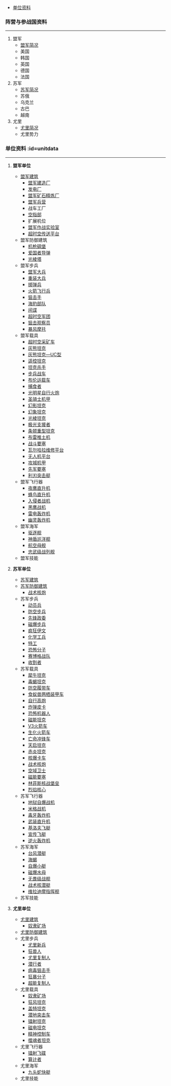 - [单位资料](#unitdata)

### 阵营与参战国资料
***
1. 盟军
    * [盟军简况]
    * 美国
    * 韩国
    * 英国
    * 德国
    * 法国
2. 苏军
    * [苏军简况]
    * 苏俄
    * 乌克兰
    * 古巴
    * 越南
3. 尤里
    * [尤里简况]
    * 尤里势力


### 单位资料 :id=unitdata
***
  1. **盟军单位**
      * [盟军建筑](#盟军建筑)
        - [盟军建造厂]
        - [发电厂]
        - [盟军矿石精炼厂]
        - [盟军兵营]
        - 战车工厂
        - [空指部]
        - 扩展机位
        - [盟军作战实验室]
        - [超时空传送平台]
      * 盟军防御建筑
        - [机枪碉堡]
        - [爱国者导弹]
        - [光棱塔]
      * 盟军步兵
        - [盟军大兵]
        - [重装大兵]
        - [掷弹兵]
        - [火箭飞行兵]
        - [狙击手]
        - [海豹部队]
        - [间谍]
        - [超时空军团]
        - [狙击观察员]
        - [暴风摩托]
      * 盟军载具
        - [超时空采矿车]
        - [灰熊坦克]
        - [灰熊坦克—UC型]
        - [遥控坦克]
        - [坦克杀手]
        - [步兵战车]
        - [布伦运载车]
        - [捕食者]
        - [光明星自行火炮]
        - [圣骑士机甲]
        - [幻影坦克]
        - [幻象坦克]
        - [光棱坦克]
        - [极光支援者]
        - [条顿重型坦克]
        - [布雷推土机]
        - [战斗要塞]
        - [瓦尔哈拉维修平台]
        - [无人机平台]
        - [攻城机甲]
        - [先军要塞]
        - [利刃突击艇]
      * 盟军飞行器
        - [夜鹰直升机]
        - [蜂鸟直升机]
        - [入侵者战机]
        - [黑鹰战机]
        - [雷电轰炸机]
        - [幽灵轰炸机]
      * 盟军海军
        - [驱逐舰]
        - [神盾巡洋舰]
        - [航空母舰]
        - [忠武级战列舰]
      * 盟军技能

  2. **苏军单位**
     * [苏军建筑]()
     * [苏军防御建筑]()
       - [战术核炮]
     * 苏军步兵
       - [动员兵]
       - [防空步兵]
       - [先锋政委]
       - [磁爆步兵]
       - [疯狂伊文]
       - [化学工兵]
       - [特工]
       - [恐怖分子]
       - [赛博格战队]
       - [收割者]
     * 苏军载具
       - [犀牛坦克]
       - [毒蝎坦克]
       - [防空履带车]
       - [食蚁兽两栖装甲车]
       - [自行高炮]
       - [炸弹皮卡]
       - [恐怖机器人]
       - [磁能坦克]
       - [V3火箭车]
       - [生化火箭车]
       - [亡命冲锋车]
       - [天启坦克]
       - [赤炎坦克]
       - [核爆卡车]
       - [战术核炮]
       - [空域卫士]
       - [磁能要塞]
       - [林菲斯核战堡垒]
       - [烈焰核心]
     * 苏军飞行器
       - [地狱自爆战机]
       - [米格战机]
       - [毒牙轰炸机]
       - [武装直升机]
       - [基洛夫飞艇]
       - [宣传飞艇]
       - [逆火轰炸机]
     * 苏军海军
       - [台风潜艇]
       - [海蝎]
       - [自爆小艇]
       - [磁爆水母]
       - [无畏级战舰]
       - [战术核潜艇]
       - [维拉迪摩指挥舰]
     * 苏军技能

  3. **尤里单位**
     * [尤里建筑]()
       - [奴隶矿场]
     * [尤里防御建筑]()
     * 尤里步兵
       - [尤里新兵]
       - [狂兽人]
       - [尤里复制人]
       - [潜行者]
       - [病毒狙击手]
       - [狂暴分子]
       - [超能复制人]
     * 尤里载具
       - [奴隶矿场]
       - [狂风坦克]
       - [盖特坦克]
       - [潜地突击车]
       - [镭射坦克]
       - [磁电坦克]
       - [精神控制车]
       - [噬魂者坦克]
     * 尤里飞行器
       - [镭射飞碟]
       - [算计者]
     * 尤里海军
       - [九头蛇快艇]
     * 尤里技能



[cmt]:../../RN_Internal_Issues/wiki/单位资料
[自爆卡车]:../../InternalWiki/单位资料-自爆卡车

[盟军简况]:../../../InternalWiki/单位资料-盟军简介
[苏军简况]:../../RN_Internal_Issues/wiki/单位资料-苏军简介
[尤里简况]:../../RN_Internal_Issues/wiki/单位资料-尤里简介
<!-- Allied buildings -->
[光棱塔]:./BuildingData-PrismTower.md
[海豚]:../../RN_Internal_Issues/wiki/海豚
[遥控坦克]:../../RN_Internal_Issues/wiki/遥控坦克
[入侵者战机]:../../RN_Internal_Issues/wiki/入侵者战机
[镭射飞碟]:../../RN_Internal_Issues/wiki/单位资料-镭射幽浮
[间谍]:../../RN_Internal_Issues/wiki/单位资料-间谍
[防空履带车]:../../RN_Internal_Issues/wiki/单位资料-防空履带车
[防空步兵]:../../RN_Internal_Issues/wiki/单位资料-防空步兵
[雷电轰炸机]:../../RN_Internal_Issues/wiki/单位资料-雷电轰炸机
[食蚁兽两栖装甲车]:../../RN_Internal_Issues/wiki/单位资料-食蚁兽两栖装甲车
[驱逐舰]:../../RN_Internal_Issues/wiki/单位资料-驱逐舰
[黑鹰战机]:../../RN_Internal_Issues/wiki/单位资料-黑鹰战机
[V3火箭车]:../../RN_Internal_Issues/wiki/单位资料-V3火箭车
[忠武级战列舰]:../../RN_Internal_Issues/wiki/单位资料-“忠武”级战列舰
[瓦尔哈拉维修平台]:../../RN_Internal_Issues/wiki/单位资料-“瓦尔哈拉”维修平台
[九头蛇快艇]:../../RN_Internal_Issues/wiki/单位资料-九头蛇快艇
[亡命冲锋车]:../../RN_Internal_Issues/wiki/单位资料-亡命冲锋车
[先军要塞]:../../RN_Internal_Issues/wiki/单位资料-先军要塞
[先锋政委]:../../RN_Internal_Issues/wiki/单位资料-先锋政委
[光明星自行火炮]:../../RN_Internal_Issues/wiki/单位资料-光明星自行火炮
[光棱坦克]:./UnitData-PrismTank.md
[利刃突击艇]:../../RN_Internal_Issues/wiki/单位资料-利刃突击艇
[动员兵]:../../RN_Internal_Issues/wiki/单位资料-动员兵
[化学工兵]:../../RN_Internal_Issues/wiki/单位资料-化学工兵
[发电厂]:./单位资料-发电厂.md
[台风潜艇]:../../RN_Internal_Issues/wiki/单位资料-台风潜艇
[噬魂者坦克]:../../RN_Internal_Issues/wiki/单位资料-噬魂者坦克
[圣骑士机甲]:../../RN_Internal_Issues/wiki/单位资料-圣骑士机甲
[地狱自爆战机]:../../RN_Internal_Issues/wiki/单位资料-地狱自爆战机
[坦克杀手]:../../RN_Internal_Issues/wiki/单位资料-坦克杀手
[基洛夫飞艇]:../../RN_Internal_Issues/wiki/单位资料-基洛夫飞艇
[夜鹰直升机]:../../RN_Internal_Issues/wiki/单位资料-夜鹰直升机
[天启坦克]:../../RN_Internal_Issues/wiki/单位资料-天启坦克
[奴隶矿场]:../../RN_Internal_Issues/wiki/单位资料-奴隶矿场
[宣传飞艇]:../../RN_Internal_Issues/wiki/单位资料-宣传飞艇
[尤里复制人]:../../RN_Internal_Issues/wiki/单位资料-尤里复制人
[尤里新兵]:../../RN_Internal_Issues/wiki/单位资料-尤里新兵
[布伦运载车]:../../RN_Internal_Issues/wiki/单位资料-布伦运载车
[布雷推土机]:../../RN_Internal_Issues/wiki/单位资料-布雷推土机
[幻影坦克]:../../RN_Internal_Issues/wiki/单位资料-幻影坦克
[幻象坦克]:../../RN_Internal_Issues/wiki/单位资料-幻象坦克
[幽灵轰炸机]:../../RN_Internal_Issues/wiki/单位资料-幽灵轰炸机
[恐怖分子]:../../RN_Internal_Issues/wiki/单位资料-恐怖分子
[恐怖机器人]:../../RN_Internal_Issues/wiki/单位资料-恐怖机器人
[战斗要塞]:../../RN_Internal_Issues/wiki/单位资料-战斗要塞
[战术核潜艇]:../../RN_Internal_Issues/wiki/单位资料-战术核潜艇
[战术核炮]:../../RN_Internal_Issues/wiki/单位资料-战术核炮
[捕食者]:../../RN_Internal_Issues/wiki/单位资料-捕食者
[掷弹兵]:../../RN_Internal_Issues/wiki/单位资料-掷弹兵
[收割者]:../../RN_Internal_Issues/wiki/单位资料-收割者
[攻城机甲]:../../RN_Internal_Issues/wiki/单位资料-攻城机甲
[无人机平台]:../../RN_Internal_Issues/wiki/单位资料-无人机平台
[无畏级战舰]:../../RN_Internal_Issues/wiki/单位资料-无畏级战舰
[暴风摩托]:../../RN_Internal_Issues/wiki/单位资料-暴风摩托
[机枪碉堡]:../../RN_Internal_Issues/wiki/单位资料-机枪碉堡
[条顿重型坦克]:../../RN_Internal_Issues/wiki/单位资料-条顿重型坦克
[极光支援者]:../../RN_Internal_Issues/wiki/单位资料-极光支援者
[林菲斯核战堡垒]:../../RN_Internal_Issues/wiki/单位资料-林菲斯核战堡垒
[核爆卡车]:../../RN_Internal_Issues/wiki/单位资料-核爆卡车
[步兵战车]:../../RN_Internal_Issues/wiki/单位资料-步兵战车
[武装直升机]:../../RN_Internal_Issues/wiki/单位资料-武装直升机
[毒牙轰炸机]:../../RN_Internal_Issues/wiki/单位资料-毒牙轰炸机
[毒蝎坦克]:../../RN_Internal_Issues/wiki/单位资料-毒蝎坦克
[海蝎]:../../RN_Internal_Issues/wiki/单位资料-海蝎
[海豹部队]:../../RN_Internal_Issues/wiki/单位资料-海豹部队
[潜地突击车]:../../RN_Internal_Issues/wiki/单位资料-潜地突击车
[火箭飞行兵]:../../RN_Internal_Issues/wiki/单位资料-火箭飞行兵
[灰熊坦克]:../../RN_Internal_Issues/wiki/单位资料-灰熊坦克
[灰熊坦克—UC型]:../../RN_Internal_Issues/wiki/单位资料-灰熊坦克—UC型
[炸弹皮卡]:../../RN_Internal_Issues/wiki/单位资料-炸弹皮卡
[烈焰核心]:../../RN_Internal_Issues/wiki/单位资料-烈焰核心
[爱国者导弹]:../../RN_Internal_Issues/wiki/单位资料-爱国者飞弹
[特工]:../../RN_Internal_Issues/wiki/单位资料-特工
[潜行者]:../../RN_Internal_Issues/wiki/单位资料-特种部队
[犀牛坦克]:./单位资料-犀牛坦克
[狂兽人]:../../RN_Internal_Issues/wiki/单位资料-狂兽人
[狂暴分子]:../../RN_Internal_Issues/wiki/单位资料-狂暴分子
[狂风坦克]:../../RN_Internal_Issues/wiki/单位资料-狂风坦克
[狙击手]:../../RN_Internal_Issues/wiki/单位资料-狙击手
[狙击观察员]:../../RN_Internal_Issues/wiki/单位资料-狙击观察员
[生化火箭车]:../../RN_Internal_Issues/wiki/单位资料-生化火箭车
[疯狂伊文]:../../RN_Internal_Issues/wiki/单位资料-疯狂伊文
[病毒狙击手]:../../RN_Internal_Issues/wiki/单位资料-病毒狙击手
[盖特坦克]:../../RN_Internal_Issues/wiki/单位资料-盖特坦克
[盟军作战实验室]:../../RN_Internal_Issues/wiki/单位资料-盟军作战实验室
[盟军兵营]:./单位资料-盟军兵营.md
[盟军大兵]:../../RN_Internal_Issues/wiki/单位资料-盟军大兵
[磁爆步兵]:../../RN_Internal_Issues/wiki/单位资料-磁爆步兵
[磁爆水母]:../../RN_Internal_Issues/wiki/单位资料-磁爆水母
[磁电坦克]:../../RN_Internal_Issues/wiki/单位资料-磁电坦克
[磁能坦克]:../../RN_Internal_Issues/wiki/单位资料-磁能坦克
[磁能要塞]:../../RN_Internal_Issues/wiki/单位资料-磁能要塞
[神盾巡洋舰]:../../RN_Internal_Issues/wiki/单位资料-神盾巡洋舰
[空域卫士]:../../RN_Internal_Issues/wiki/单位资料-空域卫士
[空指部]:./单位资料-空指部
[算计者]:../../RN_Internal_Issues/wiki/单位资料-算计者
[米格战机]:../../RN_Internal_Issues/wiki/单位资料-米格战机
[精神控制车]:../../RN_Internal_Issues/wiki/单位资料-精神控制车
[维拉迪摩指挥舰]:../../RN_Internal_Issues/wiki/单位资料-维拉迪摩指挥舰
[自爆小艇]:../../RN_Internal_Issues/wiki/单位资料-自爆小艇
[自行高炮]:../../RN_Internal_Issues/wiki/单位资料-自行高炮
[航空母舰]:../../RN_Internal_Issues/wiki/单位资料-航空母舰
[蜂鸟直升机]:../../RN_Internal_Issues/wiki/单位资料-蜂鸟直升机
[赛博格战队]:../../RN_Internal_Issues/wiki/单位资料-赛博格战队
[赤炎坦克]:../../RN_Internal_Issues/wiki/单位资料-赤炎坦克
[超时空军团]:../../RN_Internal_Issues/wiki/单位资料-超时空兵
[超时空传送平台]:../../RN_Internal_Issues/wiki/单位资料-超时空传送平台
[超时空采矿车]:../../RN_Internal_Issues/wiki/单位资料-超时空采矿车
[超能复制人]:../../RN_Internal_Issues/wiki/单位资料-超能复制人
[逆火轰炸机]:../../RN_Internal_Issues/wiki/单位资料-逆火轰炸机
[重装大兵]:../../RN_Internal_Issues/wiki/单位资料-重装大兵
[镭射坦克]:../../RN_Internal_Issues/wiki/单位资料-镭射坦克
[盟军矿石精炼厂]:./单位资料-盟军矿石精炼厂
[盟军建造厂]:./单位资料-盟军建造厂
